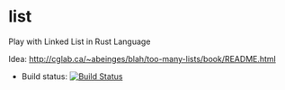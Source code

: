 # list

Play with Linked List in Rust Language

Idea: http://cglab.ca/~abeinges/blah/too-many-lists/book/README.html

- Build status: [![Build Status](https://travis-ci.org/seb-odessa/list.svg?branch=master)](https://travis-ci.org/seb-odessa/list)







